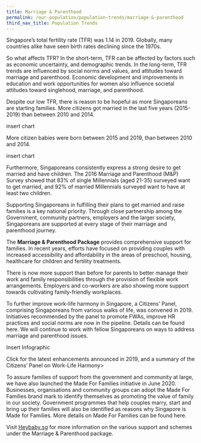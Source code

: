 ```yaml
---
title: Marriage & Parenthood
permalink: /our-population/population-trends/marriage-&-parenthood
third_nav_title: Population Trends
---
```


Singapore’s total fertility rate (TFR)  was 1.14 in 2019. Globally, many countries alike have seen birth rates declining since the 1970s. 

So what affects TFR? In the short-term, TFR can be affected by factors such as economic uncertainty, and demographic trends. In the long-term, TFR trends are influenced by social norms and values, and attitudes toward marriage and parenthood. Economic development and improvements in education and work opportunities for women also influence societal attitudes toward singlehood, marriage, and parenthood.
 
Despite our low TFR, there is reason to be hopeful as more Singaporeans are starting families. More citizens got married in the last five years (2015-2019) than between 2010 and 2014.

insert chart

More citizen babies were born between 2015 and 2019, than between 2010 and 2014.

insert chart
  
Furthermore, Singaporeans consistently express a strong desire to get married and have children. The 2016 Marriage and Parenthood (M&P) Survey showed that 83% of single Millennials (aged 21-35) surveyed want to get married, and 92% of married Millennials surveyed want to have at least two children.

Supporting Singaporeans in fulfilling their plans to get married and raise families is a key national priority. Through close partnership among the Government, community partners, employers and the larger society, Singaporeans are supported at every stage of their marriage and parenthood journey.  

The **Marriage & Parenthood Package** provides comprehensive support for families. In recent years, efforts have focused on providing couples with increased accessibility and affordability in the areas of preschool, housing, healthcare for children and fertility treatments. 

There is now more support than before for parents to better manage their work and family responsibilities through the provision of flexible work arrangements. Employers and co-workers are also showing more support towards cultivating family-friendly workplaces. 

To further improve work-life harmony in Singapore, a Citizens’ Panel, comprising Singaporeans from various walks of life, was convened in 2019. Initiatives recommended by the panel to promote FWAs, improve HR practices and social norms are now in the pipeline. Details can be found here. We will continue to work with fellow Singaporeans on ways to address marriage and parenthood issues.

Insert Infographic
  
Click for the latest enhancements announced in 2019, and a summary of the Citizens’ Panel on Work-Life Harmony>

To assure families of support from the government and community at large, we have also launched the Made For Families initiative in June 2020. Businesses, organisations and community groups can adopt the Made For Families brand mark to identify themselves as promoting the value of family in our society. Government programmes that help couples marry, start and bring up their families will also be identified as reasons why Singapore is Made for Families. More details on Made For Families can be found here.

Visit [Heybaby.sg](https://www.heybaby.sg) for more information on the various support and schemes under the Marriage & Parenthood package.
